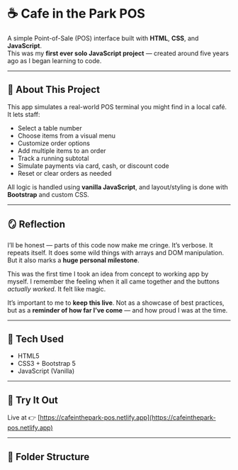 # ☕ Cafe in the Park POS

A simple Point-of-Sale (POS) interface built with **HTML**, **CSS**, and **JavaScript**.  
This was my **first ever solo JavaScript project** — created around five years ago as I began learning to code.

---

## 🧠 About This Project

This app simulates a real-world POS terminal you might find in a local café. It lets staff:

- Select a table number  
- Choose items from a visual menu  
- Customize order options  
- Add multiple items to an order  
- Track a running subtotal  
- Simulate payments via card, cash, or discount code  
- Reset or clear orders as needed

All logic is handled using **vanilla JavaScript**, and layout/styling is done with **Bootstrap** and custom CSS.

---

## 🪞 Reflection

I’ll be honest — parts of this code now make me cringe. It’s verbose. It repeats itself. It does some wild things with arrays and DOM manipulation. But it also marks a **huge personal milestone**.

This was the first time I took an idea from concept to working app by myself. I remember the feeling when it all came together and the buttons *actually worked*. It felt like magic.

It’s important to me to **keep this live**. Not as a showcase of best practices, but as a **reminder of how far I’ve come** — and how proud I was at the time.

---

## 🚀 Tech Used

- HTML5  
- CSS3 + Bootstrap 5  
- JavaScript (Vanilla)

---

## 🧪 Try It Out

Live at 👉 [https://cafeinthepark-pos.netlify.app](https://cafeinthepark-pos.netlify.app)

---

## 📁 Folder Structure

